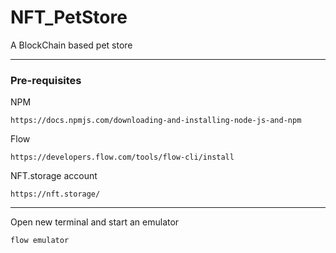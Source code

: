 # NFT_PetStore
A BlockChain based pet store

------
### Pre-requisites

NPM
```
https://docs.npmjs.com/downloading-and-installing-node-js-and-npm
```

Flow
```
https://developers.flow.com/tools/flow-cli/install
```

NFT.storage account
```
https://nft.storage/
```
------

Open new terminal and start an emulator
```
flow emulator
```
